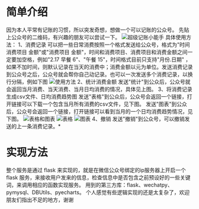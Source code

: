 # 简单介绍
		
因为本人平常有记账的习惯，所以突发奇想，想做一个可以记账的公众号。
先贴上公众号的二维码，有兴趣的朋友可以尝试一下。
	![超级记账小能手](https://img-blog.csdnimg.cn/20200217212952569.jpg)
具体使用方法：
		1、消费记录
			可以把一些日常消费按照一个格式发送给公众号，格式为"时间 消费项目 金额"或"消费项目 金额"，时间和消费项目、消费项目和消费金额之间一定要加空格，例如"2.17 早餐 6"、"午餐 15"，时间格式目前只支持"月份.日期"	，如果不加时间，则默认记录在当天的消费中；消费金额以元为单位。发送消费记录到公众号之后，公众号就会帮你自己动记录。也可以一次发送多个消费记录，以换行分隔，例如下图
		![使用方法](https://img-blog.csdnimg.cn/20200217215545775.jpg?x-oss-process=image/watermark,type_ZmFuZ3poZW5naGVpdGk,shadow_10,text_aHR0cHM6Ly9ibG9nLmNzZG4ubmV0L3dlaXhpbl80MzIxMjg1Mg==,size_16,color_FFFFFF,t_70)
	2、统计消费金额
				发送"统计"到公众后，公众号就会返回当月消费、当天消费、当月日均消费的情况，具体见上图。
			3、将消费记录生成csv文件、日均消费趋势图
				发送"表格"到公众后，公众号会返回一个链接，打开链接可以下载一个包含当月所有消费的csv文件，见下图。
				发送"图表"到公众后，公众号会返回一个链接，打开链接可以看到当月的一个日均消费趋势情况，见下图。
				![表格和图表](https://img-blog.csdnimg.cn/20200217220702659.jpg?x-oss-process=image/watermark,type_ZmFuZ3poZW5naGVpdGk,shadow_10,text_aHR0cHM6Ly9ibG9nLmNzZG4ubmV0L3dlaXhpbl80MzIxMjg1Mg==,size_16,color_FFFFFF,t_70)
				![表格](https://img-blog.csdnimg.cn/20200217220719242.png?x-oss-process=image/watermark,type_ZmFuZ3poZW5naGVpdGk,shadow_10,text_aHR0cHM6Ly9ibG9nLmNzZG4ubmV0L3dlaXhpbl80MzIxMjg1Mg==,size_16,color_FFFFFF,t_70)
				![图表](https://img-blog.csdnimg.cn/20200217220735811.jpg?x-oss-process=image/watermark,type_ZmFuZ3poZW5naGVpdGk,shadow_10,text_aHR0cHM6Ly9ibG9nLmNzZG4ubmV0L3dlaXhpbl80MzIxMjg1Mg==,size_16,color_FFFFFF,t_70)
			4、撤销
				发送"撤销"到公众号，可以撤销发送的上一条消费记录。*
# 实现方法

整个服务是通过 flask 来实现的，就是在微信公众号绑定的ip服务器上开启一个 flask 服务，来接收用户发来的信息，检查信息中是否包含之前预设好的一些关键词，来调用相应的函数实现服务。
用到的第三方库：flask、wechatpy、pymysql、DBUtils、pyecharts。
个人感觉有些逻辑实现的还是太复杂了，欢迎朋友们指出不足的地方，谢谢